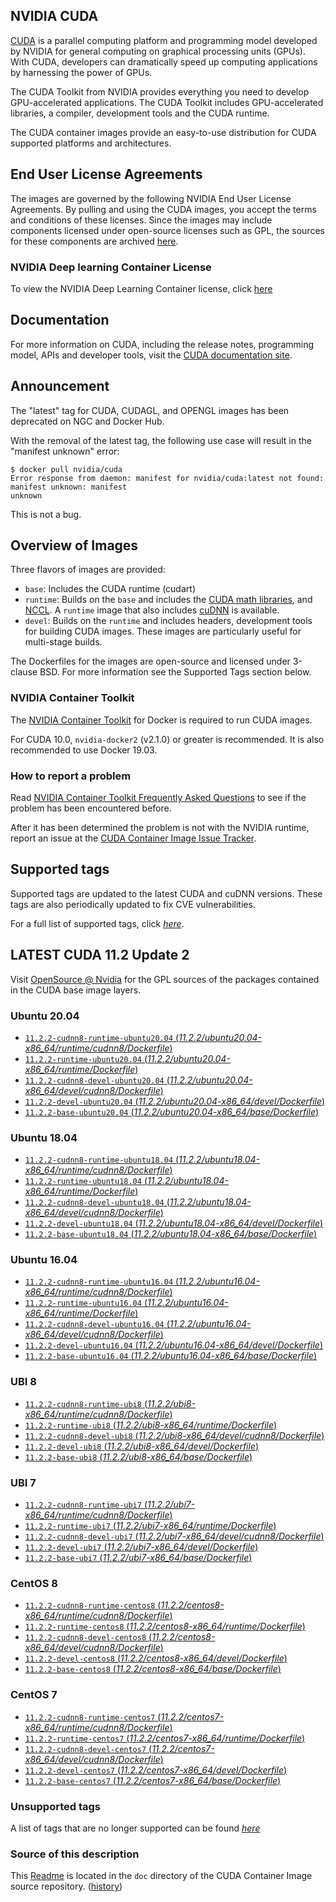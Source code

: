 ## NVIDIA CUDA

[CUDA](https://developer.nvidia.com/cuda-zone) is a parallel computing platform and programming model developed by NVIDIA for general computing on graphical processing units (GPUs). With CUDA, developers can dramatically speed up computing applications by harnessing the power of GPUs.

The CUDA Toolkit from NVIDIA provides everything you need to develop GPU-accelerated applications. The CUDA Toolkit includes GPU-accelerated libraries, a compiler, development tools and the CUDA runtime.

The CUDA container images provide an easy-to-use distribution for CUDA supported platforms and architectures.

## End User License Agreements

The images are governed by the following NVIDIA End User License Agreements. By pulling and using the CUDA images, you accept the terms and conditions of these licenses. Since the images may include components licensed under open-source licenses such as GPL, the sources for these components are archived [here](https://developer.download.nvidia.com/compute/cuda/opensource/image).

### NVIDIA Deep learning Container License

To view the NVIDIA Deep Learning Container license, click [here](https://developer.nvidia.com/ngc/nvidia-deep-learning-container-license)

## Documentation

For more information on CUDA, including the release notes, programming model, APIs and developer tools, visit the [CUDA documentation site](https://docs.nvidia.com/cuda).

## Announcement

The "latest" tag for CUDA, CUDAGL, and OPENGL images has been deprecated on NGC and Docker Hub.

With the removal of the latest tag, the following use case will result in the "manifest unknown"
error:

```
$ docker pull nvidia/cuda
Error response from daemon: manifest for nvidia/cuda:latest not found: manifest unknown: manifest
unknown
```

This is not a bug.

## Overview of Images

Three flavors of images are provided:
- `base`: Includes the CUDA runtime (cudart)
- `runtime`: Builds on the `base` and includes the [CUDA math libraries](https://developer.nvidia.com/gpu-accelerated-libraries), and [NCCL](https://developer.nvidia.com/nccl). A `runtime` image that also includes [cuDNN](https://developer.nvidia.com/cudnn) is available.
- `devel`: Builds on the `runtime` and includes headers, development tools for building CUDA images. These images are particularly useful for multi-stage builds.

The Dockerfiles for the images are open-source and licensed under 3-clause BSD. For more information see the Supported Tags section below.

### NVIDIA Container Toolkit

The [NVIDIA Container Toolkit](https://github.com/NVIDIA/nvidia-docker) for Docker is required to run CUDA images.

For CUDA 10.0, `nvidia-docker2` (v2.1.0) or greater is recommended. It is also recommended to use Docker 19.03.

### How to report a problem

Read [NVIDIA Container Toolkit Frequently Asked Questions](https://github.com/NVIDIA/nvidia-docker/wiki/Frequently-Asked-Questions) to see if the problem has been encountered before.

After it has been determined the problem is not with the NVIDIA runtime, report an issue at the [CUDA Container Image Issue Tracker](https://gitlab.com/nvidia/container-images/cuda/-/issues).

## Supported tags

Supported tags are updated to the latest CUDA and cuDNN versions. These tags are also periodically updated to fix CVE vulnerabilities.

For a full list of supported tags, click [*here*](https://gitlab.com/nvidia/container-images/cuda/blob/master/doc/supported-tags.md).

## LATEST CUDA 11.2 Update 2

Visit [OpenSource @ Nvidia](https://developer.download.nvidia.com/compute/cuda/opensource/image/) for the GPL sources of the packages contained in the CUDA base image layers.


### Ubuntu 20.04

- [`11.2.2-cudnn8-runtime-ubuntu20.04` (*11.2.2/ubuntu20.04-x86_64/runtime/cudnn8/Dockerfile*)](https://gitlab.com/nvidia/container-images/cuda/blob/master/dist/11.2.2/ubuntu20.04-x86_64/runtime/cudnn8/Dockerfile)
- [`11.2.2-runtime-ubuntu20.04` (*11.2.2/ubuntu20.04-x86_64/runtime/Dockerfile*)](https://gitlab.com/nvidia/container-images/cuda/blob/master/dist/11.2.2/ubuntu20.04-x86_64/runtime/Dockerfile)
- [`11.2.2-cudnn8-devel-ubuntu20.04` (*11.2.2/ubuntu20.04-x86_64/devel/cudnn8/Dockerfile*)](https://gitlab.com/nvidia/container-images/cuda/blob/master/dist/11.2.2/ubuntu20.04-x86_64/devel/cudnn8/Dockerfile)
- [`11.2.2-devel-ubuntu20.04` (*11.2.2/ubuntu20.04-x86_64/devel/Dockerfile*)](https://gitlab.com/nvidia/container-images/cuda/blob/master/dist/11.2.2/ubuntu20.04-x86_64/devel/Dockerfile)
- [`11.2.2-base-ubuntu20.04` (*11.2.2/ubuntu20.04-x86_64/base/Dockerfile*)](https://gitlab.com/nvidia/container-images/cuda/blob/master/dist/11.2.2/ubuntu20.04-x86_64/base/Dockerfile)

### Ubuntu 18.04

- [`11.2.2-cudnn8-runtime-ubuntu18.04` (*11.2.2/ubuntu18.04-x86_64/runtime/cudnn8/Dockerfile*)](https://gitlab.com/nvidia/container-images/cuda/blob/master/dist/11.2.2/ubuntu18.04-x86_64/runtime/cudnn8/Dockerfile)
- [`11.2.2-runtime-ubuntu18.04` (*11.2.2/ubuntu18.04-x86_64/runtime/Dockerfile*)](https://gitlab.com/nvidia/container-images/cuda/blob/master/dist/11.2.2/ubuntu18.04-x86_64/runtime/Dockerfile)
- [`11.2.2-cudnn8-devel-ubuntu18.04` (*11.2.2/ubuntu18.04-x86_64/devel/cudnn8/Dockerfile*)](https://gitlab.com/nvidia/container-images/cuda/blob/master/dist/11.2.2/ubuntu18.04-x86_64/devel/cudnn8/Dockerfile)
- [`11.2.2-devel-ubuntu18.04` (*11.2.2/ubuntu18.04-x86_64/devel/Dockerfile*)](https://gitlab.com/nvidia/container-images/cuda/blob/master/dist/11.2.2/ubuntu18.04-x86_64/devel/Dockerfile)
- [`11.2.2-base-ubuntu18.04` (*11.2.2/ubuntu18.04-x86_64/base/Dockerfile*)](https://gitlab.com/nvidia/container-images/cuda/blob/master/dist/11.2.2/ubuntu18.04-x86_64/base/Dockerfile)

### Ubuntu 16.04

- [`11.2.2-cudnn8-runtime-ubuntu16.04` (*11.2.2/ubuntu16.04-x86_64/runtime/cudnn8/Dockerfile*)](https://gitlab.com/nvidia/container-images/cuda/blob/master/dist/11.2.2/ubuntu16.04-x86_64/runtime/cudnn8/Dockerfile)
- [`11.2.2-runtime-ubuntu16.04` (*11.2.2/ubuntu16.04-x86_64/runtime/Dockerfile*)](https://gitlab.com/nvidia/container-images/cuda/blob/master/dist/11.2.2/ubuntu16.04-x86_64/runtime/Dockerfile)
- [`11.2.2-cudnn8-devel-ubuntu16.04` (*11.2.2/ubuntu16.04-x86_64/devel/cudnn8/Dockerfile*)](https://gitlab.com/nvidia/container-images/cuda/blob/master/dist/11.2.2/ubuntu16.04-x86_64/devel/cudnn8/Dockerfile)
- [`11.2.2-devel-ubuntu16.04` (*11.2.2/ubuntu16.04-x86_64/devel/Dockerfile*)](https://gitlab.com/nvidia/container-images/cuda/blob/master/dist/11.2.2/ubuntu16.04-x86_64/devel/Dockerfile)
- [`11.2.2-base-ubuntu16.04` (*11.2.2/ubuntu16.04-x86_64/base/Dockerfile*)](https://gitlab.com/nvidia/container-images/cuda/blob/master/dist/11.2.2/ubuntu16.04-x86_64/base/Dockerfile)

### UBI 8

- [`11.2.2-cudnn8-runtime-ubi8` (*11.2.2/ubi8-x86_64/runtime/cudnn8/Dockerfile*)](https://gitlab.com/nvidia/container-images/cuda/blob/master/dist/11.2.2/ubi8-x86_64/runtime/cudnn8/Dockerfile)
- [`11.2.2-runtime-ubi8` (*11.2.2/ubi8-x86_64/runtime/Dockerfile*)](https://gitlab.com/nvidia/container-images/cuda/blob/master/dist/11.2.2/ubi8-x86_64/runtime/Dockerfile)
- [`11.2.2-cudnn8-devel-ubi8` (*11.2.2/ubi8-x86_64/devel/cudnn8/Dockerfile*)](https://gitlab.com/nvidia/container-images/cuda/blob/master/dist/11.2.2/ubi8-x86_64/devel/cudnn8/Dockerfile)
- [`11.2.2-devel-ubi8` (*11.2.2/ubi8-x86_64/devel/Dockerfile*)](https://gitlab.com/nvidia/container-images/cuda/blob/master/dist/11.2.2/ubi8-x86_64/devel/Dockerfile)
- [`11.2.2-base-ubi8` (*11.2.2/ubi8-x86_64/base/Dockerfile*)](https://gitlab.com/nvidia/container-images/cuda/blob/master/dist/11.2.2/ubi8-x86_64/base/Dockerfile)

### UBI 7

- [`11.2.2-cudnn8-runtime-ubi7` (*11.2.2/ubi7-x86_64/runtime/cudnn8/Dockerfile*)](https://gitlab.com/nvidia/container-images/cuda/blob/master/dist/11.2.2/ubi7-x86_64/runtime/cudnn8/Dockerfile)
- [`11.2.2-runtime-ubi7` (*11.2.2/ubi7-x86_64/runtime/Dockerfile*)](https://gitlab.com/nvidia/container-images/cuda/blob/master/dist/11.2.2/ubi7-x86_64/runtime/Dockerfile)
- [`11.2.2-cudnn8-devel-ubi7` (*11.2.2/ubi7-x86_64/devel/cudnn8/Dockerfile*)](https://gitlab.com/nvidia/container-images/cuda/blob/master/dist/11.2.2/ubi7-x86_64/devel/cudnn8/Dockerfile)
- [`11.2.2-devel-ubi7` (*11.2.2/ubi7-x86_64/devel/Dockerfile*)](https://gitlab.com/nvidia/container-images/cuda/blob/master/dist/11.2.2/ubi7-x86_64/devel/Dockerfile)
- [`11.2.2-base-ubi7` (*11.2.2/ubi7-x86_64/base/Dockerfile*)](https://gitlab.com/nvidia/container-images/cuda/blob/master/dist/11.2.2/ubi7-x86_64/base/Dockerfile)

### CentOS 8

- [`11.2.2-cudnn8-runtime-centos8` (*11.2.2/centos8-x86_64/runtime/cudnn8/Dockerfile*)](https://gitlab.com/nvidia/container-images/cuda/blob/master/dist/11.2.2/centos8-x86_64/runtime/cudnn8/Dockerfile)
- [`11.2.2-runtime-centos8` (*11.2.2/centos8-x86_64/runtime/Dockerfile*)](https://gitlab.com/nvidia/container-images/cuda/blob/master/dist/11.2.2/centos8-x86_64/runtime/Dockerfile)
- [`11.2.2-cudnn8-devel-centos8` (*11.2.2/centos8-x86_64/devel/cudnn8/Dockerfile*)](https://gitlab.com/nvidia/container-images/cuda/blob/master/dist/11.2.2/centos8-x86_64/devel/cudnn8/Dockerfile)
- [`11.2.2-devel-centos8` (*11.2.2/centos8-x86_64/devel/Dockerfile*)](https://gitlab.com/nvidia/container-images/cuda/blob/master/dist/11.2.2/centos8-x86_64/devel/Dockerfile)
- [`11.2.2-base-centos8` (*11.2.2/centos8-x86_64/base/Dockerfile*)](https://gitlab.com/nvidia/container-images/cuda/blob/master/dist/11.2.2/centos8-x86_64/base/Dockerfile)

### CentOS 7

- [`11.2.2-cudnn8-runtime-centos7` (*11.2.2/centos7-x86_64/runtime/cudnn8/Dockerfile*)](https://gitlab.com/nvidia/container-images/cuda/blob/master/dist/11.2.2/centos7-x86_64/runtime/cudnn8/Dockerfile)
- [`11.2.2-runtime-centos7` (*11.2.2/centos7-x86_64/runtime/Dockerfile*)](https://gitlab.com/nvidia/container-images/cuda/blob/master/dist/11.2.2/centos7-x86_64/runtime/Dockerfile)
- [`11.2.2-cudnn8-devel-centos7` (*11.2.2/centos7-x86_64/devel/cudnn8/Dockerfile*)](https://gitlab.com/nvidia/container-images/cuda/blob/master/dist/11.2.2/centos7-x86_64/devel/cudnn8/Dockerfile)
- [`11.2.2-devel-centos7` (*11.2.2/centos7-x86_64/devel/Dockerfile*)](https://gitlab.com/nvidia/container-images/cuda/blob/master/dist/11.2.2/centos7-x86_64/devel/Dockerfile)
- [`11.2.2-base-centos7` (*11.2.2/centos7-x86_64/base/Dockerfile*)](https://gitlab.com/nvidia/container-images/cuda/blob/master/dist/11.2.2/centos7-x86_64/base/Dockerfile)

### Unsupported tags

A list of tags that are no longer supported can be found [*here*](https://gitlab.com/nvidia/container-images/cuda/blob/master/doc/unsupported-tags.md)

### Source of this description

This [Readme](https://gitlab.com/nvidia/container-images/cuda/blob/master/doc/README.md) is located in the `doc` directory of the CUDA Container Image source repository. ([history](https://gitlab.com/nvidia/container-images/cuda/commits/master/doc/README.md))
